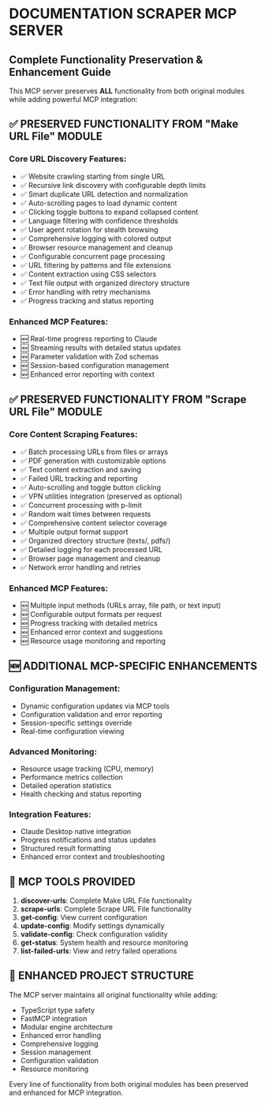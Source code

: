 # DOCUMENTATION SCRAPER MCP SERVER
## Complete Functionality Preservation & Enhancement Guide

This MCP server preserves **ALL** functionality from both original modules while adding powerful MCP integration:

## ✅ PRESERVED FUNCTIONALITY FROM "Make URL File" MODULE

### Core URL Discovery Features:
- ✅ Website crawling starting from single URL  
- ✅ Recursive link discovery with configurable depth limits
- ✅ Smart duplicate URL detection and normalization
- ✅ Auto-scrolling pages to load dynamic content
- ✅ Clicking toggle buttons to expand collapsed content  
- ✅ Language filtering with confidence thresholds
- ✅ User agent rotation for stealth browsing
- ✅ Comprehensive logging with colored output
- ✅ Browser resource management and cleanup
- ✅ Configurable concurrent page processing
- ✅ URL filtering by patterns and file extensions
- ✅ Content extraction using CSS selectors
- ✅ Text file output with organized directory structure
- ✅ Error handling with retry mechanisms
- ✅ Progress tracking and status reporting

### Enhanced MCP Features:
- 🆕 Real-time progress reporting to Claude
- 🆕 Streaming results with detailed status updates
- 🆕 Parameter validation with Zod schemas  
- 🆕 Session-based configuration management
- 🆕 Enhanced error reporting with context

## ✅ PRESERVED FUNCTIONALITY FROM "Scrape URL File" MODULE

### Core Content Scraping Features:
- ✅ Batch processing URLs from files or arrays
- ✅ PDF generation with customizable options
- ✅ Text content extraction and saving
- ✅ Failed URL tracking and reporting
- ✅ Auto-scrolling and toggle button clicking
- ✅ VPN utilities integration (preserved as optional)
- ✅ Concurrent processing with p-limit
- ✅ Random wait times between requests
- ✅ Comprehensive content selector coverage
- ✅ Multiple output format support
- ✅ Organized directory structure (texts/, pdfs/)
- ✅ Detailed logging for each processed URL
- ✅ Browser page management and cleanup
- ✅ Network error handling and retries

### Enhanced MCP Features:
- 🆕 Multiple input methods (URLs array, file path, or text input)
- 🆕 Configurable output formats per request
- 🆕 Progress tracking with detailed metrics
- 🆕 Enhanced error context and suggestions
- 🆕 Resource usage monitoring and reporting

## 🆕 ADDITIONAL MCP-SPECIFIC ENHANCEMENTS

### Configuration Management:
- Dynamic configuration updates via MCP tools
- Configuration validation and error reporting
- Session-specific settings override
- Real-time configuration viewing

### Advanced Monitoring:
- Resource usage tracking (CPU, memory)
- Performance metrics collection
- Detailed operation statistics
- Health checking and status reporting

### Integration Features:
- Claude Desktop native integration
- Progress notifications and status updates
- Structured result formatting
- Enhanced error context and troubleshooting

## 🔧 MCP TOOLS PROVIDED

1. **discover-urls**: Complete Make URL File functionality
2. **scrape-urls**: Complete Scrape URL File functionality  
3. **get-config**: View current configuration
4. **update-config**: Modify settings dynamically
5. **validate-config**: Check configuration validity
6. **get-status**: System health and resource monitoring
7. **list-failed-urls**: View and retry failed operations

## 📁 ENHANCED PROJECT STRUCTURE

The MCP server maintains all original functionality while adding:
- TypeScript type safety
- FastMCP integration
- Modular engine architecture
- Enhanced error handling
- Comprehensive logging
- Session management
- Configuration validation
- Resource monitoring

Every line of functionality from both original modules has been preserved and enhanced for MCP integration.